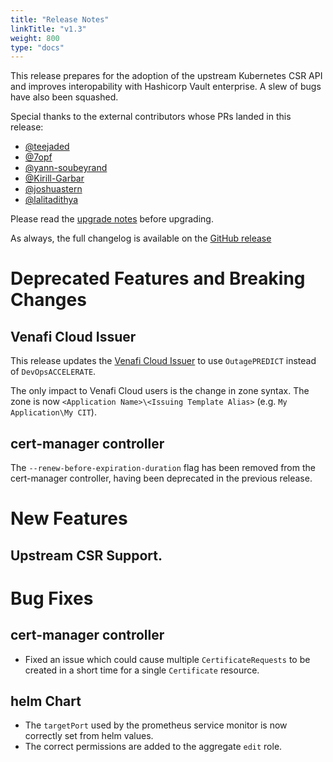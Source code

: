 ```yaml
---
title: "Release Notes"
linkTitle: "v1.3"
weight: 800
type: "docs"
---
```


This release prepares for the adoption of the upstream Kubernetes CSR API and improves interopability with Hashicorp Vault enterprise.
A slew of bugs have also been squashed.

Special thanks to the external contributors whose PRs landed in this release:

* [@teejaded](https://github.com/teejaded)
* [@7opf](https://github.com/7opf)
* [@yann-soubeyrand](https://github.com/yann-soubeyrand)
* [@Kirill-Garbar](https://github.com/Kirill-Garbar)
* [@joshuastern](https://github.com/joshuastern)
* [@lalitadithya](https://github.com/lalitadithya)

Please read the [upgrade notes](/docs/installation/upgrading/upgrading-1.2-1.3/) before upgrading.

As always, the full changelog is available on the [GitHub release](https://github.com/jetstack/cert-manager/releases/tag/v1.3.0)

# Deprecated Features and Breaking Changes

## Venafi Cloud Issuer

This release updates the [Venafi Cloud Issuer][] to use `OutagePREDICT` instead of `DevOpsACCELERATE`.

The only impact to Venafi Cloud users is the change in zone syntax.
The zone is now `<Application Name>\<Issuing Template Alias>`
(e.g. `My Application\My CIT`).

[Venafi Cloud Issuer]: https://cert-manager.io/docs/configuration/venafi/

## cert-manager controller

The `--renew-before-expiration-duration` flag has been removed from the cert-manager controller, having been deprecated in the previous release.

# New Features

## Upstream CSR Support.

# Bug Fixes

## cert-manager controller

* Fixed an issue which could cause multiple `CertificateRequests` to be created in a short time for a single `Certificate` resource.

## helm Chart

* The `targetPort` used by the prometheus service monitor is now correctly set from helm values.
* The correct permissions are added to the aggregate `edit` role.

